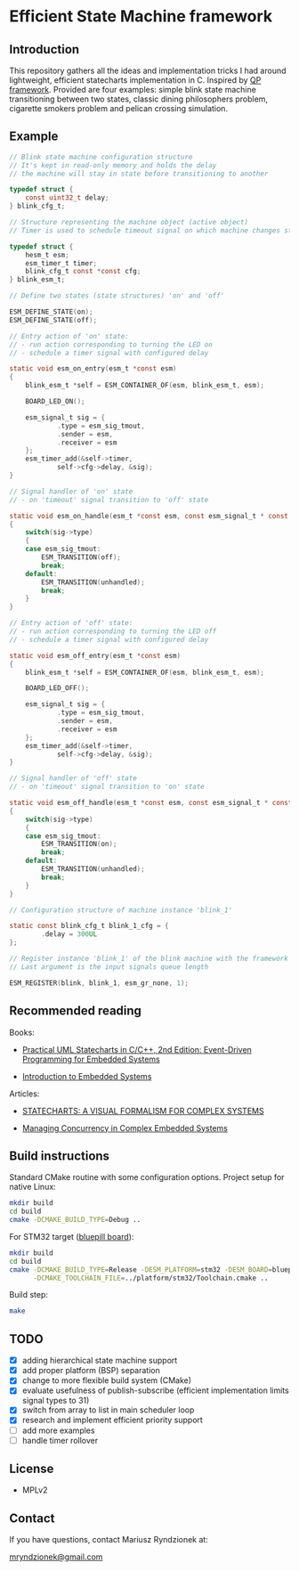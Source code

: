 Efficient State Machine framework
=================================

Introduction
------------
This repository gathers all the ideas and implementation tricks I had around lightweight, efficient
statecharts implementation in C. Inspired by [QP framework](https://state-machine.com/doc/concepts).
Provided are four examples: simple blink state machine transitioning between two states,
classic dining philosophers problem, cigarette smokers problem and pelican crossing simulation.

Example
-------


```c
// Blink state machine configuration structure
// It's kept in read-only memory and holds the delay
// the machine will stay in state before transitioning to another

typedef struct {
	const uint32_t delay;
} blink_cfg_t;

// Structure representing the machine object (active object)
// Timer is used to schedule timeout signal on which machine changes state

typedef struct {
	hesm_t esm;
	esm_timer_t timer;
	blink_cfg_t const *const cfg;
} blink_esm_t;

// Define two states (state structures) 'on' and 'off'

ESM_DEFINE_STATE(on);
ESM_DEFINE_STATE(off);

// Entry action of 'on' state:
// - run action corresponding to turning the LED on
// - schedule a timer signal with configured delay

static void esm_on_entry(esm_t *const esm)
{
	blink_esm_t *self = ESM_CONTAINER_OF(esm, blink_esm_t, esm);

	BOARD_LED_ON();

	esm_signal_t sig = {
			.type = esm_sig_tmout,
			.sender = esm,
			.receiver = esm
	};
	esm_timer_add(&self->timer,
			self->cfg->delay, &sig);
}

// Signal handler of 'on' state
// - on 'timeout' signal transition to 'off' state

static void esm_on_handle(esm_t *const esm, const esm_signal_t * const sig)
{
	switch(sig->type)
	{
	case esm_sig_tmout:
		ESM_TRANSITION(off);
		break;
	default:
		ESM_TRANSITION(unhandled);
		break;
	}
}

// Entry action of 'off' state:
// - run action corresponding to turning the LED off
// - schedule a timer signal with configured delay

static void esm_off_entry(esm_t *const esm)
{
	blink_esm_t *self = ESM_CONTAINER_OF(esm, blink_esm_t, esm);

	BOARD_LED_OFF();

	esm_signal_t sig = {
			.type = esm_sig_tmout,
			.sender = esm,
			.receiver = esm
	};
	esm_timer_add(&self->timer,
			self->cfg->delay, &sig);
}

// Signal handler of 'off' state
// - on 'timeout' signal transition to 'on' state

static void esm_off_handle(esm_t *const esm, const esm_signal_t * const sig)
{
	switch(sig->type)
	{
	case esm_sig_tmout:
		ESM_TRANSITION(on);
		break;
	default:
		ESM_TRANSITION(unhandled);
		break;
	}
}

// Configuration structure of machine instance 'blink_1'

static const blink_cfg_t blink_1_cfg = {
		.delay = 300UL
};

// Register instance 'blink_1' of the blink machine with the framework
// Last argument is the input signals queue length

ESM_REGISTER(blink, blink_1, esm_gr_none, 1);
```

Recommended reading
-------------------

Books:

- [Practical UML Statecharts in C/C++, 2nd Edition:
Event-Driven Programming for Embedded Systems](https://www.state-machine.com/psicc2/)

- [Introduction to Embedded Systems](http://leeseshia.org/releases/LeeSeshia_DigitalV2_2.pdf)

Articles:

- [STATECHARTS: A VISUAL FORMALISM FOR COMPLEX SYSTEMS](http://www.inf.ed.ac.uk/teaching/courses/seoc/2005_2006/resources/statecharts.pdf)

- [Managing Concurrency in Complex Embedded Systems](http://www.kellytechnologygroup.com/main/concurrent-embedded-systems-website.pdf)

Build instructions
------------------

Standard CMake routine with some configuration options.
Project setup for native Linux:

```sh
mkdir build
cd build
cmake -DCMAKE_BUILD_TYPE=Debug ..
```

For STM32 target ([bluepill board](http://wiki.stm32duino.com/index.php?title=Blue_Pill)):

```sh
mkdir build
cd build
cmake -DCMAKE_BUILD_TYPE=Release -DESM_PLATFORM=stm32 -DESM_BOARD=bluepill \
      -DCMAKE_TOOLCHAIN_FILE=../platform/stm32/Toolchain.cmake ..
```

Build step:
```sh
make
```

TODO
----
  - [x] adding hierarchical state machine support
  - [x] add proper platform (BSP) separation
  - [x] change to more flexible build system (CMake)
  - [x] evaluate usefulness of publish-subscribe (efficient implementation limits signal types to 31)
  - [x] switch from array to list in main scheduler loop
  - [x] research and implement efficient priority support
  - [ ] add more examples
  - [ ] handle timer rollover

License
-------
  - MPLv2

Contact
-------
If you have questions, contact Mariusz Ryndzionek at:

<mryndzionek@gmail.com>
